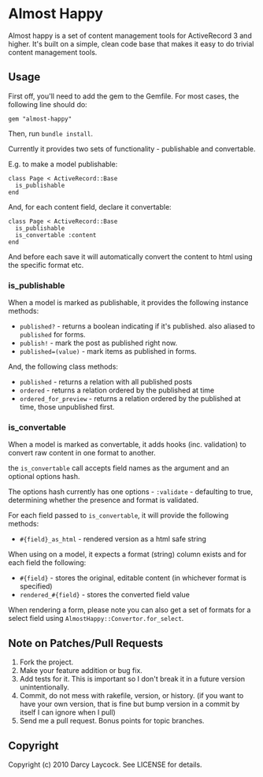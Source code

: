 # Almost Happy #

Almost happy is a set of content management tools for ActiveRecord 3 and higher. It's built
on a simple, clean code base that makes it easy to do trivial content management tools.

## Usage ##

First off, you'll need to add the gem to the Gemfile. For most cases, the following line should do:

    gem "almost-happy"
    
Then, run `bundle install`.

Currently it provides two sets of functionality - publishable and convertable.

E.g. to make a model publishable:

    class Page < ActiveRecord::Base
      is_publishable
    end
    
And, for each content field, declare it convertable:

    class Page < ActiveRecord::Base
      is_publishable
      is_convertable :content
    end
    
And before each save it will automatically convert the content to html
using the specific format etc.

### is\_publishable ###

When a model is marked as publishable, it provides the following instance methods:

* `published?` - returns a boolean indicating if it's published. also aliased to `published` for forms.
* `publish!` - mark the post as published right now.
* `published=(value)` - mark items as published in forms.

And, the following class methods:

* `published` - returns a relation with all published posts
* `ordered` - returns a relation ordered by the published at time
* `ordered_for_preview` - returns a relation ordered by the published at time, those unpublished first.

### is\_convertable ###

When a model is marked as convertable, it adds hooks (inc. validation) to convert
raw content in one format to another.

the `is_convertable` call accepts field names as the argument and an optional options hash.

The options hash currently has one options - `:validate` - defaulting to true, determining whether
the presence and format is validated.

For each field passed to `is_convertable`, it will provide the following methods:

* `#{field}_as_html` - rendered version as a html safe string

When using on a model, it expects a format (string) column exists and for each field the following:

* `#{field}` - stores the original, editable content (in whichever format is specified)
* `rendered_#{field}` - stores the converted field value

When rendering a form, please note you can also get a set of formats for a select field using
`AlmostHappy::Convertor.for_select`.

## Note on Patches/Pull Requests ##
 
1. Fork the project.
2. Make your feature addition or bug fix.
3. Add tests for it. This is important so I don't break it in a future version unintentionally.
4. Commit, do not mess with rakefile, version, or history. (if you want to have your own version, that is fine but bump version in a commit by itself I can ignore when I pull)
5. Send me a pull request. Bonus points for topic branches.

## Copyright ##

Copyright (c) 2010 Darcy Laycock. See LICENSE for details.

